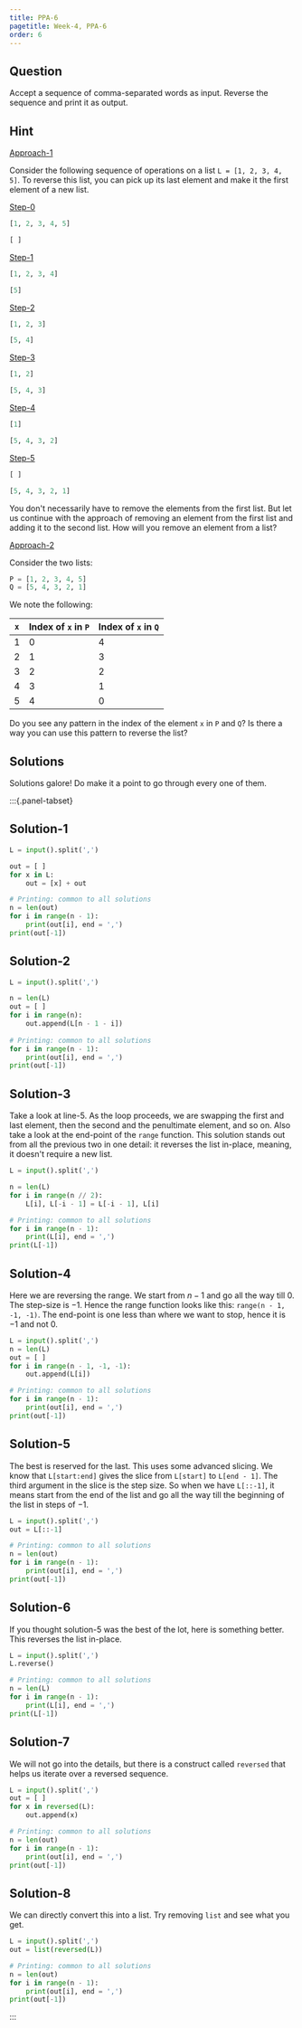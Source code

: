 ```yaml
---
title: PPA-6
pagetitle: Week-4, PPA-6
order: 6
---
```


## Question

Accept a sequence of comma-separated words as input. Reverse the sequence and print it as output.



## Hint

<u>Approach-1</u>

Consider the following sequence of operations on a list `L = [1, 2, 3, 4, 5]`. To reverse this list, you can pick up its last element and make it the first element of a new list.

<u>Step-0</u>

```python
[1, 2, 3, 4, 5]

[ ]
```

<u>Step-1</u>

```python
[1, 2, 3, 4]

[5]
```

<u>Step-2</u>

```python
[1, 2, 3]

[5, 4]
```

<u>Step-3</u>

```python
[1, 2]

[5, 4, 3]
```

<u>Step-4</u>

```python
[1]

[5, 4, 3, 2]
```

<u>Step-5</u>

```python
[ ]

[5, 4, 3, 2, 1]
```

You don't necessarily have to remove the elements from the first list. But let us continue with the approach of removing an element from the first list and adding it to the second list. How will you remove an element from a list?

<u>Approach-2</u>

Consider the two lists:

```python
P = [1, 2, 3, 4, 5]
Q = [5, 4, 3, 2, 1]
```

We note the following:

| `x`  | Index of `x` in `P` | Index of `x` in `Q` |
| ---- | ------------------- | ------------------- |
| 1    | 0                   | 4                   |
| 2    | 1                   | 3                   |
| 3    | 2                   | 2                   |
| 4    | 3                   | 1                   |
| 5    | 4                   | 0                   |

Do you see any pattern in the index of the element `x` in `P` and `Q`? Is there a way you can use this pattern to reverse the list?



## Solutions

Solutions galore! Do make it a point to go through every one of them.

:::{.panel-tabset}

## Solution-1

```python
L = input().split(',')

out = [ ]
for x in L:
    out = [x] + out

# Printing: common to all solutions
n = len(out)
for i in range(n - 1):
    print(out[i], end = ',')
print(out[-1])
```

## Solution-2

```python
L = input().split(',')

n = len(L)
out = [ ]
for i in range(n):
    out.append(L[n - 1 - i])
    
# Printing: common to all solutions
for i in range(n - 1):
    print(out[i], end = ',')
print(out[-1])
```

## Solution-3

Take a look at line-5. As the loop proceeds, we are swapping the first and last element, then the second and the penultimate element, and so on. Also take a look at the end-point of the `range` function. This solution stands out from all the previous two in one detail: it reverses the list in-place, meaning, it doesn't require a new list.

```python
L = input().split(',')

n = len(L)
for i in range(n // 2):
    L[i], L[-i - 1] = L[-i - 1], L[i]

# Printing: common to all solutions
for i in range(n - 1):
    print(L[i], end = ',')
print(L[-1])
```

## Solution-4

Here we are reversing the range. We start from $n - 1$ and go all the way till $0$. The step-size is $-1$. Hence the range function looks like this: `range(n - 1, -1, -1)`. The end-point is one less than where we want to stop, hence it is $-1$ and not $0$.

```python
L = input().split(',')
n = len(L)
out = [ ]
for i in range(n - 1, -1, -1):
    out.append(L[i])

# Printing: common to all solutions
for i in range(n - 1):
    print(out[i], end = ',')
print(out[-1])
```

## Solution-5

The best is reserved for the last. This uses some advanced slicing. We know that `L[start:end]` gives the slice from `L[start]` to `L[end - 1]`. The third argument in the slice is the step size. So when we have `L[::-1]`, it means start from the end of the list and go all the way till the beginning of the list in steps of $-1$.

```python
L = input().split(',')
out = L[::-1]

# Printing: common to all solutions
n = len(out)
for i in range(n - 1):
    print(out[i], end = ',')
print(out[-1])
```

## Solution-6

If you thought solution-5 was the best of the lot, here is something better. This reverses the list in-place.

```python
L = input().split(',')
L.reverse()

# Printing: common to all solutions
n = len(L)
for i in range(n - 1):
    print(L[i], end = ',')
print(L[-1])
```

## Solution-7

We will not go into the details, but there is a construct called `reversed` that helps us iterate over a reversed sequence.

```python
L = input().split(',')
out = [ ]
for x in reversed(L):
    out.append(x)

# Printing: common to all solutions
n = len(out)
for i in range(n - 1):
    print(out[i], end = ',')
print(out[-1])
```

## Solution-8

We can directly convert this into a list. Try removing `list` and see what you get.

```python
L = input().split(',')
out = list(reversed(L))

# Printing: common to all solutions
n = len(out)
for i in range(n - 1):
    print(out[i], end = ',')
print(out[-1])
```

:::
